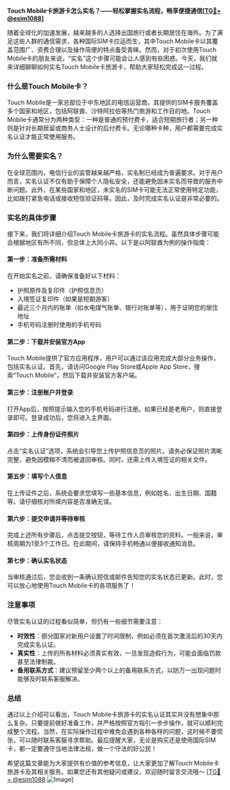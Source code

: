 **Touch Mobile卡旅游卡怎么实名？——轻松掌握实名流程，畅享便捷通信[[TG💪+ @esim1088](https://t.me/s/esim1088)]**

随着全球化的加速发展，越来越多的人选择出国旅行或者长期居住在海外。为了满足这些人群的通信需求，各种国际SIM卡应运而生，其中Touch Mobile卡以其覆盖范围广、资费合理以及操作简便的特点备受青睐。然而，对于初次使用Touch Mobile卡的朋友来说，“实名”这个步骤可能会让人感到有些困惑。今天，我们就来详细聊聊如何实名Touch Mobile卡旅游卡，帮助大家轻松完成这一过程。

### 什么是Touch Mobile卡？

Touch Mobile是一家总部位于中东地区的电信运营商，其提供的SIM卡服务覆盖多个国家和地区，包括阿联酋、沙特阿拉伯等热门旅游和工作目的地。Touch Mobile卡通常分为两种类型：一种是普通的预付费卡，适合短期旅行者；另一种则是针对长期居留或商务人士设计的后付费卡。无论哪种卡种，用户都需要完成实名认证才能正常使用服务。

### 为什么需要实名？

在全球范围内，电信行业的监管越来越严格，实名制已经成为普遍要求。对于用户而言，实名认证不仅有助于保障个人隐私安全，还能避免因未实名而导致的服务中断问题。此外，在某些国家和地区，未实名的SIM卡可能无法正常使用特定功能，比如拨打紧急电话或接收短信验证码等。因此，及时完成实名认证是非常必要的。

### 实名的具体步骤

接下来，我们将详细介绍Touch Mobile卡旅游卡的实名流程。虽然具体步骤可能会根据地区有所不同，但总体上大同小异。以下是以阿联酋为例的操作指南：

#### 第一步：准备所需材料

在开始实名之前，请确保准备好以下材料：
- 护照原件及复印件（护照信息页）
- 入境签证复印件（如果是短期游客）
- 最近三个月内的账单（如水电煤气账单、银行对账单等），用于证明您的居住地址
- 手机号码注册时使用的手机号码

#### 第二步：下载并安装官方App

Touch Mobile提供了官方应用程序，用户可以通过该应用完成大部分业务操作，包括实名认证。首先，请访问Google Play Store或Apple App Store，搜索“Touch Mobile”，然后下载并安装官方客户端。

#### 第三步：注册账户并登录

打开App后，按照提示输入您的手机号码进行注册。如果已经是老用户，则直接登录即可。登录成功后，您将进入主界面。

#### 第四步：上传身份证件照片

点击“实名认证”选项，系统会引导您上传护照信息页的照片。请务必保证照片清晰完整，避免因模糊不清而被退回审核。同时，还需上传入境签证的相关文件。

#### 第五步：填写个人信息

在上传证件之后，系统会要求您填写一些基本信息，例如姓名、出生日期、国籍等。请仔细核对所填内容是否准确无误。

#### 第六步：提交申请并等待审核

完成上述所有步骤后，点击提交按钮，等待工作人员审核您的资料。一般来说，审核周期为1至3个工作日。在此期间，请保持手机畅通以便接收通知消息。

#### 第七步：确认实名状态

当审核通过后，您会收到一条确认短信或邮件告知您的实名状态已更新。此时，您可以放心地使用Touch Mobile卡的各项服务了！

### 注意事项

尽管实名认证的过程看似简单，但仍有一些细节需要注意：
- **时效性**：部分国家对新用户设置了时间限制，例如必须在首次激活后的30天内完成实名认证。
- **真实性**：上传的所有材料必须真实有效，一旦发现造假行为，可能会面临罚款甚至法律制裁。
- **备用联系方式**：建议预留至少两个以上的备用联系方式，以防万一出现问题时能够及时联系客服解决。

### 总结

通过以上介绍可以看出，Touch Mobile卡旅游卡的实名认证其实并没有想象中那么复杂。只要提前做好准备工作，并严格按照官方指引一步步操作，就可以顺利完成整个流程。当然，在实际操作过程中难免会遇到各种各样的问题，这时候不要慌张，可以随时联系客服寻求帮助。最后提醒大家，无论是购买还是使用国际SIM卡，都一定要遵守当地法律法规，做一个守法的好公民！

希望这篇文章能为大家提供有价值的参考信息，让大家更加了解Touch Mobile卡旅游卡及其相关服务。如果您还有其他疑问或建议，欢迎随时留言交流哦～ [[TG💪+ @esim1088](https://t.me/s/esim1088) ![Image](https://i.postimg.cc/4NQfJmqS/Snipaste-2025-05-13-00-14-12.png)]
